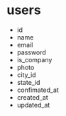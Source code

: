 # users

- id
- name
- email
- password
- is_company
- photo
- city_id
- state_id
- confimated_at
- created_at
- updated_at
